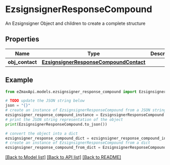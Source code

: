# EzsignsignerResponseCompound

An Ezsignsigner Object and children to create a complete structure

## Properties

Name | Type | Description | Notes
------------ | ------------- | ------------- | -------------
**obj_contact** | [**EzsignsignerResponseCompoundContact**](EzsignsignerResponseCompoundContact.md) |  | 

## Example

```python
from eZmaxApi.models.ezsignsigner_response_compound import EzsignsignerResponseCompound

# TODO update the JSON string below
json = "{}"
# create an instance of EzsignsignerResponseCompound from a JSON string
ezsignsigner_response_compound_instance = EzsignsignerResponseCompound.from_json(json)
# print the JSON string representation of the object
print(EzsignsignerResponseCompound.to_json())

# convert the object into a dict
ezsignsigner_response_compound_dict = ezsignsigner_response_compound_instance.to_dict()
# create an instance of EzsignsignerResponseCompound from a dict
ezsignsigner_response_compound_from_dict = EzsignsignerResponseCompound.from_dict(ezsignsigner_response_compound_dict)
```
[[Back to Model list]](../README.md#documentation-for-models) [[Back to API list]](../README.md#documentation-for-api-endpoints) [[Back to README]](../README.md)


